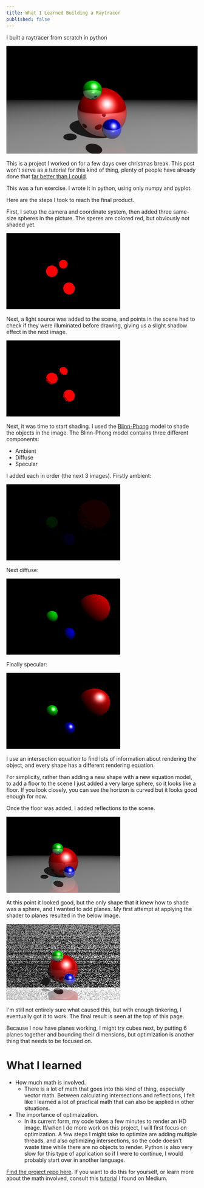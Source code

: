 ```yaml
---
title: What I Learned Building a Raytracer
published: false
---
```

I built a raytracer from scratch in python

![final product][topimage]

This is a project I worked on for a few days over christmas break. This post won't serve as a tutorial for this kind of thing, plenty of people have already done that [far better than I could][tutorial].

This was a fun exercise. I wrote it in python, using only numpy and pyplot.

Here are the steps I took to reach the final product.

First, I setup the camera and coordinate system, then added three same-size spheres in the picture.
The speres are colored red, but obviously not shaded yet. 

![initial setup][im01]

Next, a light source was added to the scene, and points in the scene had to check if they were illuminated before drawing,
giving us a slight shadow effect in the next image.

![adding a light source][im02]

Next, it was time to start shading. I used the [Blinn-Phong][blinn-phong] model to shade the objects in the image.
The Blinn-Phong model contains three different components:
- Ambient
- Diffuse
- Specular

I added each in order (the next 3 images). Firstly ambient:

![ambient component][im03]

Next diffuse:

![diffuse component][im04]

Finally specular:

![specular component][im05]

I use an intersection equation to find lots of information about rendering the object,
and every shape has a different rendering equation.

For simplicity, rather than adding a new shape with a new equation model, to add a floor to the scene I just added
a very large sphere, so it looks like a floor. If you look closely, you can see the horizon is curved but it looks
good enough for now.

Once the floor was added, I added reflections to the scene.

![adding reflections][im06]

At this point it looked good, but the only shape that it knew how to shade was a sphere, 
and I wanted to add planes. My first attempt at applying the shader to planes resulted in the below image.

![attempting to add planes][im08]

I'm still not entirely sure what caused this, but with enough tinkering, I eventually got it to work. The final result is
seen at the top of this page.

Because I now have planes working, I might try cubes next, by putting 6 planes together and bounding their dimensions,
but optimization is another thing that needs to be focused on.

# What I learned

- How much math is involved.
    - There is a lot of math that goes into this kind of thing, especially vector math.
    Between calculating intersections and reflections,
    I felt like I learned a lot of practical math that can also be applied in other situations.
- The importance of optimaization.
    - In its current form, my code takes a few minutes to render an HD image.
    If/when I do more work on this project, I will first focus on optimization.
    A few steps I might take to optimize are adding multiple threads, and also optimizing intersections,
    so the code doesn't waste time while there are no objects to render.
    Python is also very slow for this type of application so if I were to continue,
    I would probably start over in another language.

[Find the project repo here][repo].
If you want to do this for yourself, or learn more about the math involved,
consult this [tutorial][tutorial] I found on Medium.

[topimage]: /assets/2021/05/17/raytracing-images/image.png
[im01]: /assets/2021/05/17/raytracing-images/01.png
[im02]: /assets/2021/05/17/raytracing-images/02.png
[im03]: /assets/2021/05/17/raytracing-images/03ambient.png
[im04]: /assets/2021/05/17/raytracing-images/04diffuse.png
[im05]: /assets/2021/05/17/raytracing-images/05specular.png
[im06]: /assets/2021/05/17/raytracing-images/06reflection.png
[im07]: /assets/2021/05/17/raytracing-images/07HD.png
[im08]: /assets/2021/05/17/raytracing-images/08plane_try.png
[repo]: https://github.com/sam-baumann/raytracing
[tutorial]: https://medium.com/swlh/ray-tracing-from-scratch-in-python-41670e6a96f9
[blinn-phong]: https://en.wikipedia.org/wiki/Blinn%E2%80%93Phong_reflection_model